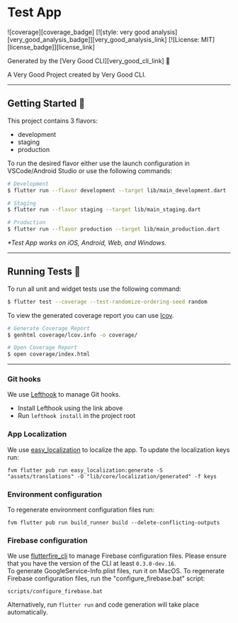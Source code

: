 # Test App

![coverage][coverage_badge]
[![style: very good analysis][very_good_analysis_badge]][very_good_analysis_link]
[![License: MIT][license_badge]][license_link]

Generated by the [Very Good CLI][very_good_cli_link] 🤖

A Very Good Project created by Very Good CLI.

---

## Getting Started 🚀

This project contains 3 flavors:

- development
- staging
- production

To run the desired flavor either use the launch configuration in VSCode/Android Studio or use the following commands:

```sh
# Development
$ flutter run --flavor development --target lib/main_development.dart

# Staging
$ flutter run --flavor staging --target lib/main_staging.dart

# Production
$ flutter run --flavor production --target lib/main_production.dart
```

_\*Test App works on iOS, Android, Web, and Windows._

---

## Running Tests 🧪

To run all unit and widget tests use the following command:

```sh
$ flutter test --coverage --test-randomize-ordering-seed random
```

To view the generated coverage report you can use [lcov](https://github.com/linux-test-project/lcov).

```sh
# Generate Coverage Report
$ genhtml coverage/lcov.info -o coverage/

# Open Coverage Report
$ open coverage/index.html
```

---
### Git hooks

We use [Lefthook](https://github.com/evilmartians/lefthook/blob/master/README.md) to manage Git hooks.
- Install Lefthook using the link above
- Run `lefthook install` in the project root

### App Localization

We use [easy_localization](https://pub.dev/packages/easy_localization) to localize the app.
To update the localization keys run:
```
fvm flutter pub run easy_localization:generate -S "assets/translations" -O "lib/core/localization/generated" -f keys
```

### Environment configuration

To regenerate environment configuration files run:
```
fvm flutter pub run build_runner build --delete-conflicting-outputs
```

### Firebase configuration

We use [flutterfire_cli](https://pub.dev/packages/flutterfire_cli) to manage Firebase configuration files. Please ensure that you have the version of the CLI at least `0.3.0-dev.16`.  
To generate GoogleService-Info.plist files, run it on MacOS.
To regenerate Firebase configuration files, run the "configure_firebase.bat" script:
```
scripts/configure_firebase.bat
```

Alternatively, run `flutter run` and code generation will take place automatically.
